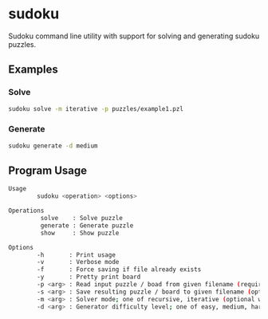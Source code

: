 # sudoku
Sudoku command line utility with support for solving and generating sudoku puzzles.

## Examples
### Solve
```bash
sudoku solve -m iterative -p puzzles/example1.pzl
```

### Generate
```bash
sudoku generate -d medium
```

## Program Usage
```bash
Usage
        sudoku <operation> <options>

Operations
         solve    : Solve puzzle
         generate : Generate puzzle
         show     : Show puzzle

Options
        -h       : Print usage
        -v       : Verbose mode
        -f       : Force saving if file already exists
        -y       : Pretty print board
        -p <arg> : Read input puzzle / boad from given filename (required by solve and show)
        -s <arg> : Save resulting puzzle / board to given filename (optional with solve and generate)
        -m <arg> : Solver mode; one of recursive, iterative (optional with solve, default=recursive)
        -d <arg> : Generator difficulty level; one of easy, medium, hard, expert (optional with generate, default=easy)
```
